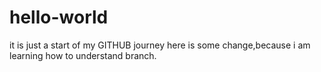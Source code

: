# hello-world
it is just a start of my GITHUB journey
here is some change,because i am learning how to understand branch.
